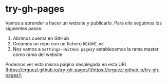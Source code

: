 # try-gh-pages

Vamos a aprender a hacer un website y publicarlo.
Para ello seguimos los siguientes pasos:

1. Abrimos cuenta en GitHub
2. Creamos un repo con un fichero `README.md`
3. Nos vamos a `Settings->GitHub pages`y establecemos la rama master como rama del website

Podemos ver esta misma página desplegada en esta
URL [https://crguezl.github.io/try-gh-pages/](https://crguezl.github.io/try-gh-pages/)
